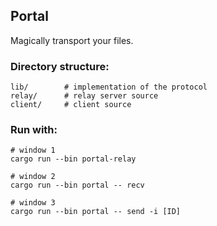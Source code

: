 
## Portal

Magically transport your files.

### Directory structure:

```
lib/        # implementation of the protocol
relay/      # relay server source
client/     # client source
```

### Run with:

```
# window 1
cargo run --bin portal-relay

# window 2
cargo run --bin portal -- recv

# window 3
cargo run --bin portal -- send -i [ID]
```
